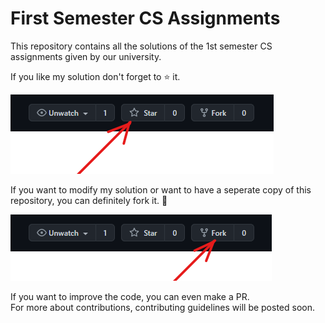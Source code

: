 # First Semester CS Assignments
This repository contains all the solutions of the 1st semester CS assignments given by our university.
  

If you like my solution don't forget to :star: it.

![how to star](https://raw.githubusercontent.com/J16N/First-Semester-CS-Assignments/main/README/star.png)

If you want to modify my solution or want to have a seperate copy of this repository, you can definitely fork it. :slightly_smiling_face:

![how-to-fork](https://raw.githubusercontent.com/J16N/First-Semester-CS-Assignments/main/README/fork.png)

  
If you want to improve the code, you can even make a PR.   
For more about contributions, contributing guidelines will be posted soon.
